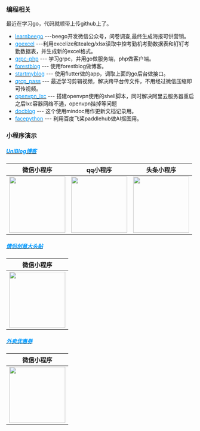 ### 编程相关
最近在学习go，代码就顺带上传github上了。
- [<font color=#0099ff>learnbeego</font>](https://github.com/cjyzwg/learnbeego) ---beego开发微信公众号，问卷调查,最终生成海报可供营销。
- [<font color=#0099ff>goexcel</font>](https://github.com/cjyzwg/goexcel) ---利用excelize和tealeg/xlsx读取中控考勤机考勤数据表和钉钉考勤数据表，并生成新的excel格式。
- [<font color=#0099ff>grpc-php</font>](https://github.com/cjyzwg/grpc-php) --- 学习grpc，并用go做服务端，php做客户端。
- [<font color=#0099ff>forestblog</font>](https://github.com/cjyzwg/forestblog) --- 使用forestblog做博客。
- [<font color=#0099ff>startmyblog</font>](https://github.com/cjyzwg/startmyblog) --- 使用flutter做的app，调取上面的go后台做接口。  
- [<font color=#0099ff>qrcp_pass</font>](https://github.com/cjyzwg/qrcp_pass) --- 最近学习剪辑视频，解决跨平台传文件，不用经过微信压缩即可传视频。 
- [<font color=#0099ff>openvpn_lxc</font>](https://github.com/cjyzwg/openvpn_lxc) --- 搭建openvpn使用的shell脚本，同时解决阿里云服务器重启之后lxc容器网络不通，openvpn挂掉等问题
- [<font color=#0099ff>docblog</font>](http://doc.hexiefamily.xin/) --- 这个使用mindoc用作更新文档记录用。  
- [<font color=#0099ff>facepython</font>](https://github.com/cjyzwg/facepython) --- 利用百度飞桨paddlehub做AI抠图用。 

### 小程序演示
##### [<font color=#0099ff>UniBlog博客</font>](https://github.com/cjyzwg/uniblog) 
| 微信小程序   | qq小程序  | 头条小程序  |
| :------------: | :------------: | :------------: |
| <img src="https://vkceyugu.cdn.bspapp.com/VKCEYUGU-aliyun-6rawjgd8tdtl4007ee/0a347020-54b3-11eb-b680-7980c8a877b8.jpg" width="150"/>  | <img src="https://vkceyugu.cdn.bspapp.com/VKCEYUGU-aliyun-6rawjgd8tdtl4007ee/f30699a0-54b2-11eb-97b7-0dc4655d6e68.png" width="150" />  |<img src="https://vkceyugu.cdn.bspapp.com/VKCEYUGU-aliyun-6rawjgd8tdtl4007ee/215037b0-54d3-11eb-8ff1-d5dcf8779628.jpg" width="150" />  |


##### [<font color=#0099ff>情侣创意大头贴</font>](https://github.com/cjyzwg/uniblog) 
| 微信小程序   | 
| :------------: | 
| <img src="https://vkceyugu.cdn.bspapp.com/VKCEYUGU-aliyun-6rawjgd8tdtl4007ee/b5ec3360-5645-11eb-b680-7980c8a877b8.png" width="150"/>  | 


##### [<font color=#0099ff>外卖优惠券</font>](https://github.com/cjyzwg/uniblog) 
| 微信小程序   | 
| :------------: | 
| <img src="https://vkceyugu.cdn.bspapp.com/VKCEYUGU-aliyun-6rawjgd8tdtl4007ee/116bf7c0-5646-11eb-a16f-5b3e54966275.jpg" width="150"/>  | 

